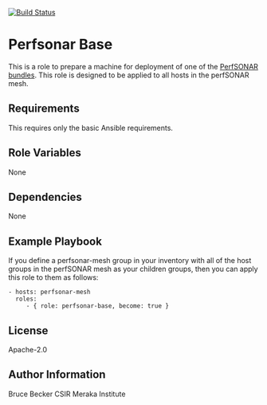[![Build Status](https://travis-ci.org/AAROC/perfsonar-base.svg?branch=master)](https://travis-ci.org/AAROC/perfsonar-base)

Perfsonar Base
=========

This is a role to prepare a machine for deployment of one of the [PerfSONAR bundles](http://docs.perfsonar.net/install_centos.html#step-2-install-a-bundle). 
This role is designed to be applied to all hosts in the perfSONAR mesh.

Requirements
------------

This requires only the basic Ansible requirements.

Role Variables
--------------

None

Dependencies
------------

None

Example Playbook
----------------

If you define a perfsonar-mesh group in your inventory with all of the host groups in the perfSONAR mesh as your children groups, then you can apply this role to them as follows:

    - hosts: perfsonar-mesh
      roles:
         - { role: perfsonar-base, become: true }

License
-------

Apache-2.0

Author Information
------------------

Bruce Becker CSIR Meraka Institute